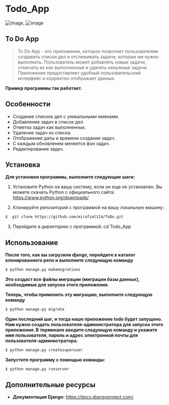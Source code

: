 # Todo_App

![image](https://github.com/mirafzal114/ToDo/assets/136591233/596e4419-9bea-4dce-aeaa-943675c96e8d), ![image](https://github.com/mirafzal114/ToDo/assets/136591233/f7a74b63-8cfa-45dd-a092-d09467f3af54)


## To Do App

> To Do App - это приложение, которое позволяет пользователям создавать списки дел и отслеживать задачи, которые им нужно выполнить. Пользователь может добавлять новые задачи, отмечать их как выполненные и удалять ненужные задачи. Приложение предоставляет удобный пользовательский интерфейс и корректно отображает данные.


**Пример программы так работает.**

## Особенности
- Создание списков дел с уникальными именами.
- Добавление задач в список дел.
- Отметка задач как выполненных.
- Удаление задач из списка.
- Отображение даты и времени создания задач.
- С каждым обновленем меняется фон задач.
- Редактирование задач.

## Установка

**Для установки программы, выполните следующие шаги:**

1. Установите Python на вашу систему, если он еще не установлен. Вы можете скачать Python с официального сайта: https://www.python.org/downloads/

2. Клонируйте репозиторий с программой на вашу локальную машину:
 ```bash
$  git clone https://github.com/mirafzal114/ToDo.git
```

3. Перейдите в директорию с программой:
cd Todo_App 

## Использование

**После того, как вы загрузили django, перейдите в каталог клонированного репо и выполните следующую команду**
```bash
$ python manage.py makemigrations
```

**Это создаст все файлы миграции (миграции базы данных), необходимые для запуска этого приложения.**

**Теперь, чтобы применить эту миграцию, выполните следующую команду**
```bash
$ python manage.py migrate
```
**Один последний шаг, и тогда наше приложение todo будет запущено. Нам нужно создать пользователя-администратора для запуска этого приложения. В терминале введите следующую команду и укажите имя пользователя, пароль и адрес электронной почты для пользователя-администратора.**
```bash
$ python manage.py createsuperuser
```
 **Запустите программу с помощью команды:**
```bash
$ python manage.py runserver
```



## Дополнительные ресурсы
- **Документация Django:** https://docs.djangoproject.com/



